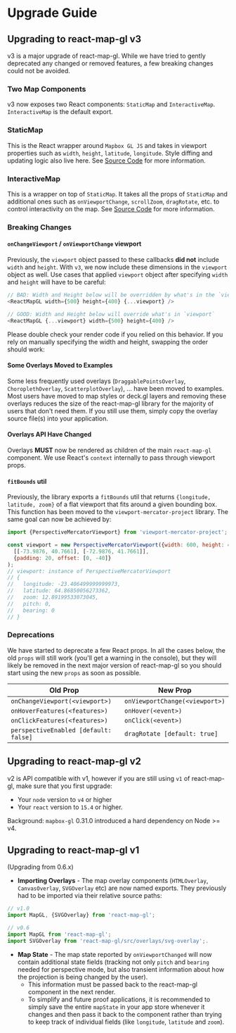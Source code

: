 # Upgrade Guide

## Upgrading to react-map-gl v3

v3 is a major upgrade of react-map-gl. While we have tried to gently deprecated any changed or removed features, a few breaking changes could not be avoided.

### Two Map Components

v3 now exposes two React components: `StaticMap` and `InteractiveMap`.
`InteractiveMap` is the default export.

### StaticMap

This is the React wrapper around `Mapbox GL JS` and takes in viewport properties
such as `width`, `height`, `latitude`, `longitude`. Style diffing and updating
logic also live here. See [Source Code](https://github.com/uber/react-map-gl/blob/master/src/components/static-map.js)
for more information.

### InteractiveMap

This is a wrapper on top of `StaticMap`. It takes all the props
of `StaticMap` and additional ones such as `onViewportChange`, `scrollZoom`,
`dragRotate`, etc. to control interactivity on the map.
See [Source Code](https://github.com/uber/react-map-gl/blob/master/src/components/interactive-map.js)
for more information.

### Breaking Changes

#### `onChangeViewport` / `onViewportChange` viewport

Previously, the `viewport` object passed to these callbacks **did not** include `width` and `height`. With `v3`, we now include these dimensions in the `viewport` object as well. Use cases that applied `viewport` object after specifying `width` and `height` will have to be careful:
```js
// BAD: Width and Height below will be overridden by what's in the `viewport` object
<ReactMapGL width={500} height={400} {...viewport} />

// GOOD: Width and Height below will override what's in `viewport`
<ReactMapGL {...viewport} width={500} height={400} />
```
Please double check your render code if you relied on this behavior. If you rely on manually specifying the width and height, swapping the order should work:

#### Some Overlays Moved to Examples

Some less frequently used overlays (`DraggablePointsOverlay`, `ChoroplethOverlay`, `ScatterplotOverlay`), ... have been moved to examples. Most users have moved to map styles or deck.gl layers and removing these overlays reduces the size of the react-map-gl library for the majority of users that don't need them. If you still use them, simply copy the overlay source file(s) into your application.

#### Overlays API Have Changed

Overlays **MUST** now be rendered as children of the main `react-map-gl` component.
We use React's `context` internally to pass through viewport props.

#### `fitBounds` util

Previously, the library exports a `fitBounds` util that returns `{longitude, latitude, zoom}`
of a flat viewport that fits around a given bounding box.
This function has been moved to the `viewport-mercator-project` library.
The same goal can now be achieved by:

```js
import {PerspectiveMercatorViewport} from 'viewport-mercator-project';

const viewport = new PerspectiveMercatorViewport({width: 600, height: 400}).fitBounds(
  [[-73.9876, 40.7661], [-72.9876, 41.7661]],
  {padding: 20, offset: [0, -40]}
);
// viewport: instance of PerspectiveMercatorViewport
// {
//   longitude: -23.406499999999973,
//   latitude: 64.86850056273362,
//   zoom: 12.89199533073045,
//   pitch: 0,
//   bearing: 0
// }
```

### Deprecations

We have started to deprecate a few React props. In all the cases below, the old `props` will still work (you'll get a warning in the console), but they will likely be removed in the next major version of react-map-gl so you should start using the new `props` as soon as possible.

| Old Prop                        | New Prop |
| ---                             | --- |
| `onChangeViewport(<viewport>)`  | `onViewportChange(<viewport>)` |
| `onHoverFeatures(<features>)`   | `onHover(<event>)` |
| `onClickFeatures(<features>)`   | `onClick(<event>)` |
| `perspectiveEnabled [default: false]` | `dragRotate [default: true]`  |



## Upgrading to react-map-gl v2

v2 is API compatible with v1, however if you are still using `v1` of react-map-gl, make sure that you first upgrade:
* Your `node` version to `v4` or higher
* Your `react` version to `15.4` or higher.

Background: `mapbox-gl` 0.31.0 introduced a hard dependency on Node >= v4.


## Upgrading to react-map-gl v1

(Upgrading from 0.6.x)

* **Importing Overlays** - The map overlay components (`HTMLOverlay`, `CanvasOverlay`, `SVGOverlay` etc) are now named exports. They previously had to be imported via their relative source paths:

```js
// v1.0
import MapGL, {SVGOverlay} from 'react-map-gl';

// v0.6
import MapGL from 'react-map-gl';
import SVGOverlay from 'react-map-gl/src/overlays/svg-overlay';.
```

* **Map State** - The map state reported by `onViewportChanged` will now contain additional state fields (tracking not only `pitch` and `bearing` needed for perspective mode, but also transient information about how the projection is being changed by the user).
    * This information must be passed back to the react-map-gl component in the next render.
    * To simplify and future proof applications, it is recommended to simply save the entire `mapState` in your app store whenever it changes and then pass it back to the component rather than trying to keep track of individual fields (like `longitude`, `latitude` and `zoom`).
